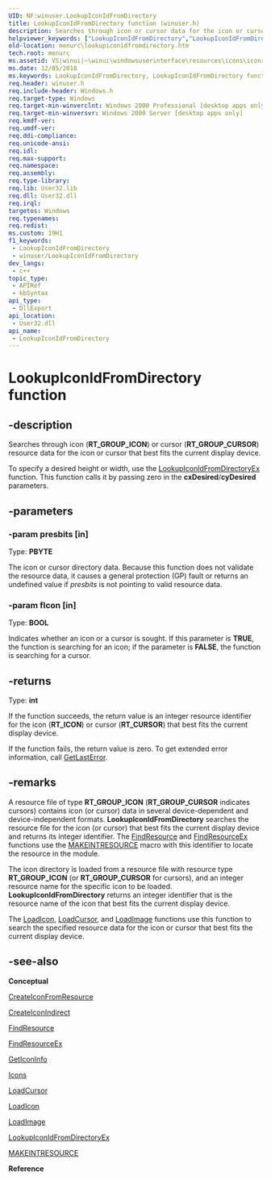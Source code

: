 ```yaml
---
UID: NF:winuser.LookupIconIdFromDirectory
title: LookupIconIdFromDirectory function (winuser.h)
description: Searches through icon or cursor data for the icon or cursor that best fits the current display device. (LookupIconIdFromDirectory)
helpviewer_keywords: ["LookupIconIdFromDirectory","LookupIconIdFromDirectory function [Menus and Other Resources]","_win32_LookupIconIdFromDirectory","_win32_lookupiconidfromdirectory_cpp","menurc.lookupiconidfromdirectory","winui._win32_lookupiconidfromdirectory","winuser/LookupIconIdFromDirectory"]
old-location: menurc\lookupiconidfromdirectory.htm
tech.root: menurc
ms.assetid: VS|winui|~\winui\windowsuserinterface\resources\icons\iconreference\iconfunctions\lookupiconidfromdirectory.htm
ms.date: 12/05/2018
ms.keywords: LookupIconIdFromDirectory, LookupIconIdFromDirectory function [Menus and Other Resources], _win32_LookupIconIdFromDirectory, _win32_lookupiconidfromdirectory_cpp, menurc.lookupiconidfromdirectory, winui._win32_lookupiconidfromdirectory, winuser/LookupIconIdFromDirectory
req.header: winuser.h
req.include-header: Windows.h
req.target-type: Windows
req.target-min-winverclnt: Windows 2000 Professional [desktop apps only]
req.target-min-winversvr: Windows 2000 Server [desktop apps only]
req.kmdf-ver: 
req.umdf-ver: 
req.ddi-compliance: 
req.unicode-ansi: 
req.idl: 
req.max-support: 
req.namespace: 
req.assembly: 
req.type-library: 
req.lib: User32.lib
req.dll: User32.dll
req.irql: 
targetos: Windows
req.typenames: 
req.redist: 
ms.custom: 19H1
f1_keywords:
 - LookupIconIdFromDirectory
 - winuser/LookupIconIdFromDirectory
dev_langs:
 - c++
topic_type:
 - APIRef
 - kbSyntax
api_type:
 - DllExport
api_location:
 - User32.dll
api_name:
 - LookupIconIdFromDirectory
---
```


# LookupIconIdFromDirectory function


## -description

Searches through icon (<b>RT_GROUP_ICON</b>) or cursor (<b>RT_GROUP_CURSOR</b>) resource data for the icon or cursor that best fits the current display device.

To specify a desired height or width, use the <a href="/windows/desktop/api/winuser/nf-winuser-lookupiconidfromdirectoryex">LookupIconIdFromDirectoryEx</a> function. This function calls it by passing zero in the <b>cxDesired</b>/<b>cyDesired</b> parameters.

## -parameters

### -param presbits [in]

Type: <b>PBYTE</b>

The icon or cursor directory data. Because this function does not validate the resource data, it causes a general protection (GP) fault or returns an undefined value if <i>presbits</i> is not pointing to valid resource data.

### -param fIcon [in]

Type: <b>BOOL</b>

Indicates whether an icon or a cursor is sought. If this parameter is <b>TRUE</b>, the function is searching for an icon; if the parameter is <b>FALSE</b>, the function is searching for a cursor.

## -returns

Type: <b>int</b>

If the function succeeds, the return value is an integer resource identifier for the icon (<b>RT_ICON</b>) or cursor (<b>RT_CURSOR</b>) that best fits the current display device. 

If the function fails, the return value is zero. To get extended error information, call <a href="/windows/desktop/api/errhandlingapi/nf-errhandlingapi-getlasterror">GetLastError</a>.

## -remarks

A resource file of type <b>RT_GROUP_ICON</b> (<b>RT_GROUP_CURSOR</b> indicates cursors) contains icon (or cursor) data in several device-dependent and device-independent formats. <b>LookupIconIdFromDirectory</b> searches the resource file for the icon (or cursor) that best fits the current display device and returns its integer identifier. The <a href="/windows/desktop/api/winbase/nf-winbase-findresourcea">FindResource</a> and <a href="/windows/desktop/api/winbase/nf-winbase-findresourceexa">FindResourceEx</a> functions use the <a href="/windows/desktop/api/winuser/nf-winuser-makeintresourcea">MAKEINTRESOURCE</a> macro with this identifier to locate the resource in the module. 

The icon directory is loaded from a resource file with resource type <b>RT_GROUP_ICON</b> (or <b>RT_GROUP_CURSOR</b> for cursors), and an integer resource name for the specific icon to be loaded. <b>LookupIconIdFromDirectory</b> returns an integer identifier that is the resource name of the icon that best fits the current display device. 

The <a href="/windows/desktop/api/winuser/nf-winuser-loadicona">LoadIcon</a>, <a href="/windows/desktop/api/winuser/nf-winuser-loadcursora">LoadCursor</a>, and <a href="/windows/desktop/api/winuser/nf-winuser-loadimagea">LoadImage</a> functions use this function to search the specified resource data for the icon or cursor that best fits the current display device.

## -see-also

<b>Conceptual</b>



<a href="/windows/desktop/api/winuser/nf-winuser-createiconfromresource">CreateIconFromResource</a>



<a href="/windows/desktop/api/winuser/nf-winuser-createiconindirect">CreateIconIndirect</a>



<a href="/windows/desktop/api/winbase/nf-winbase-findresourcea">FindResource</a>



<a href="/windows/desktop/api/winbase/nf-winbase-findresourceexa">FindResourceEx</a>



<a href="/windows/desktop/api/winuser/nf-winuser-geticoninfo">GetIconInfo</a>



<a href="/windows/desktop/menurc/icons">Icons</a>



<a href="/windows/desktop/api/winuser/nf-winuser-loadcursora">LoadCursor</a>



<a href="/windows/desktop/api/winuser/nf-winuser-loadicona">LoadIcon</a>



<a href="/windows/desktop/api/winuser/nf-winuser-loadimagea">LoadImage</a>



<a href="/windows/desktop/api/winuser/nf-winuser-lookupiconidfromdirectoryex">LookupIconIdFromDirectoryEx</a>



<a href="/windows/desktop/api/winuser/nf-winuser-makeintresourcea">MAKEINTRESOURCE</a>



<b>Reference</b>

